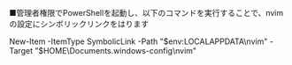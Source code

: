 ■管理者権限でPowerShellを起動し、以下のコマンドを実行することで、nvimの設定にシンボリックリンクをはります

New-Item -ItemType SymbolicLink -Path "$env:LOCALAPPDATA\nvim" -Target "$HOME\Documents\.windows-config\nvim"


